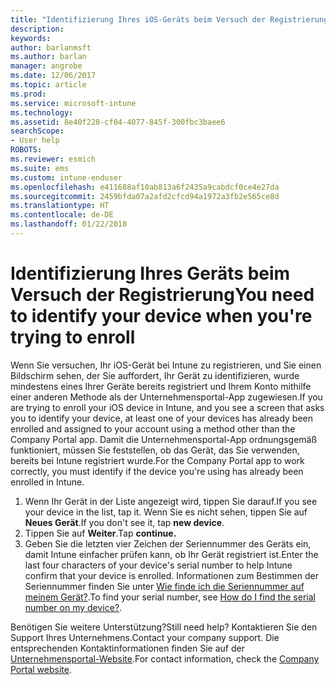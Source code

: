 ```yaml
---
title: "Identifizierung Ihres iOS-Geräts beim Versuch der Registrierung | Microsoft-Dokumentation"
description: 
keywords: 
author: barlanmsft
ms.author: barlan
manager: angrobe
ms.date: 12/06/2017
ms.topic: article
ms.prod: 
ms.service: microsoft-intune
ms.technology: 
ms.assetid: 8e40f228-cf04-4077-845f-300fbc3baee6
searchScope:
- User help
ROBOTS: 
ms.reviewer: esmich
ms.suite: ems
ms.custom: intune-enduser
ms.openlocfilehash: e411688af10ab813a6f2435a9cabdcf0ce4e27da
ms.sourcegitcommit: 2459bfda07a2afd2cfcd94a1972a3fb2e565ce8d
ms.translationtype: HT
ms.contentlocale: de-DE
ms.lasthandoff: 01/22/2018
---
```

# <a name="you-need-to-identify-your-device-when-youre-trying-to-enroll"></a><span data-ttu-id="16a98-102">Identifizierung Ihres Geräts beim Versuch der Registrierung</span><span class="sxs-lookup"><span data-stu-id="16a98-102">You need to identify your device when you're trying to enroll</span></span>

<span data-ttu-id="16a98-103">Wenn Sie versuchen, Ihr iOS-Gerät bei Intune zu registrieren, und Sie einen Bildschirm sehen, der Sie auffordert, Ihr Gerät zu identifizieren, wurde mindestens eines Ihrer Geräte bereits registriert und Ihrem Konto mithilfe einer anderen Methode als der Unternehmensportal-App zugewiesen.</span><span class="sxs-lookup"><span data-stu-id="16a98-103">If you are trying to enroll your iOS device in Intune, and you see a screen that asks you to identify your device, at least one of your devices has already been enrolled and assigned to your account using a method other than the Company Portal app.</span></span> <span data-ttu-id="16a98-104">Damit die Unternehmensportal-App ordnungsgemäß funktioniert, müssen Sie feststellen, ob das Gerät, das Sie verwenden, bereits bei Intune registriert wurde.</span><span class="sxs-lookup"><span data-stu-id="16a98-104">For the Company Portal app to work correctly, you must identify if the device you're using has already been enrolled in Intune.</span></span>

1. <span data-ttu-id="16a98-105">Wenn Ihr Gerät in der Liste angezeigt wird, tippen Sie darauf.</span><span class="sxs-lookup"><span data-stu-id="16a98-105">If you see your device in the list, tap it.</span></span> <span data-ttu-id="16a98-106">Wenn Sie es nicht sehen, tippen Sie auf **Neues Gerät**.</span><span class="sxs-lookup"><span data-stu-id="16a98-106">If you don't see it, tap **new device**.</span></span>
2. <span data-ttu-id="16a98-107">Tippen Sie auf **Weiter**.</span><span class="sxs-lookup"><span data-stu-id="16a98-107">Tap **continue.**</span></span>
3. <span data-ttu-id="16a98-108">Geben Sie die letzten vier Zeichen der Seriennummer des Geräts ein, damit Intune einfacher prüfen kann, ob Ihr Gerät registriert ist.</span><span class="sxs-lookup"><span data-stu-id="16a98-108">Enter the last four characters of your device's serial number to help Intune confirm that your device is enrolled.</span></span> <span data-ttu-id="16a98-109">Informationen zum Bestimmen der Seriennummer finden Sie unter [Wie finde ich die Seriennummer auf meinem Gerät?](how-do-i-find-the-serial-number-on-my-device-ios.md).</span><span class="sxs-lookup"><span data-stu-id="16a98-109">To find your serial number, see [How do I find the serial number on my device?](how-do-i-find-the-serial-number-on-my-device-ios.md).</span></span>

<span data-ttu-id="16a98-110">Benötigen Sie weitere Unterstützung?</span><span class="sxs-lookup"><span data-stu-id="16a98-110">Still need help?</span></span> <span data-ttu-id="16a98-111">Kontaktieren Sie den Support Ihres Unternehmens.</span><span class="sxs-lookup"><span data-stu-id="16a98-111">Contact your company support.</span></span> <span data-ttu-id="16a98-112">Die entsprechenden Kontaktinformationen finden Sie auf der [Unternehmensportal-Website](https://portal.manage.microsoft.com#HelpDeskDialog).</span><span class="sxs-lookup"><span data-stu-id="16a98-112">For contact information, check the [Company Portal website](https://portal.manage.microsoft.com#HelpDeskDialog).</span></span>

